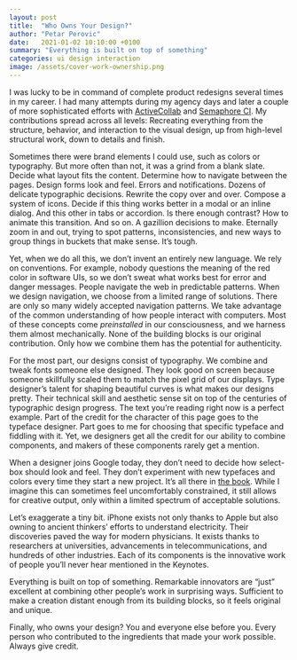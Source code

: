 ```yaml
---
layout: post
title:  "Who Owns Your Design?"
author: "Petar Perovic"
date:   2021-01-02 10:10:00 +0100
summary: "Everything is built on top of something"
categories: ui design interaction
image: /assets/cover-work-ownership.png
---
```


I was lucky to be in command of complete product redesigns several times in my career. I had many attempts during my agency days and later a couple of more sophisticated efforts with [ActiveCollab](https://activecollab.com/) and [Semaphore CI](https://semaphoreci.com/). My contributions spread across all levels: Recreating everything from the structure, behavior, and interaction to the visual design, up from high-level structural work, down to details and finish.

Sometimes there were brand elements I could use, such as colors or typography. But more often than not, it was a grind from a blank slate. Decide what layout fits the content. Determine how to navigate between the pages. Design forms look and feel. Errors and notifications. Dozens of delicate typographic decisions. Rewrite the copy over and over. Compose a system of icons. Decide if this thing works better in a modal or an inline dialog. And this other in tabs or accordion. Is there enough contrast? How to animate this transition. And so on. A gazillion decisions to make. Eternally zoom in and out, trying to spot patterns, inconsistencies, and new ways to group things in buckets that make sense. It’s tough.

Yet, when we do all this, we don’t invent an entirely new language. We rely on conventions. For example, nobody questions the meaning of the red color in software UIs, so we don’t sweat what works best for error and danger messages. People navigate the web in predictable patterns. When we design navigation, we choose from a limited range of solutions. There are only so many widely accepted navigation patterns. We take advantage of the common understanding of how people interact with computers. Most of these concepts come _preinstalled_ in our consciousness, and we harness them almost mechanically. None of the building blocks is our original contribution. Only how we combine them has the potential for authenticity.

For the most part, our designs consist of typography. We combine and tweak fonts someone else designed. They look good on screen because someone skillfully scaled them to match the pixel grid of our displays. Type designer’s talent for shaping beautiful curves is what makes our designs pretty. Their technical skill and aesthetic sense sit on top of the centuries of typographic design progress. The text you’re reading right now is a perfect example. Part of the credit for the character of this page goes to the typeface designer. Part goes to me for choosing that specific typeface and fiddling with it. Yet, we designers get all the credit for our ability to combine components, and makers of these components rarely get a mention.

When a designer joins Google today, they don’t need to decide how select-box should look and feel. They don’t experiment with new typefaces and colors every time they start a new project. It’s all there in [the book](https://material.io/). While I imagine this can sometimes feel uncomfortably constrained, it still allows for creative output, only within a limited spectrum of acceptable solutions.

Let’s exaggerate a tiny bit. iPhone exists not only thanks to Apple but also owning to ancient thinkers’ efforts to understand electricity. Their discoveries paved the way for modern physicians. It exists thanks to researchers at universities, advancements in telecommunications, and hundreds of other industries. Each of its components is the innovative work of people you’ll never hear mentioned in the Keynotes.

Everything is built on top of something. Remarkable innovators are “just” excellent at combining other people’s work in surprising ways. Sufficient to make a creation distant enough from its building blocks, so it feels original and unique.

Finally, who owns your design? You and everyone else before you. Every person who contributed to the ingredients that made your work possible. Always give credit.